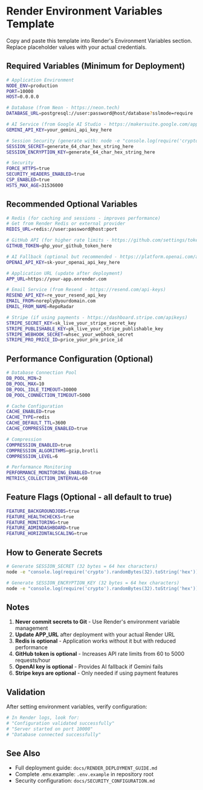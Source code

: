# Render Environment Variables Template

Copy and paste this template into Render's Environment Variables section.
Replace placeholder values with your actual credentials.

## Required Variables (Minimum for Deployment)

```bash
# Application Environment
NODE_ENV=production
PORT=10000
HOST=0.0.0.0

# Database (from Neon - https://neon.tech)
DATABASE_URL=postgresql://user:password@host/database?sslmode=require

# AI Service (from Google AI Studio - https://makersuite.google.com/app/apikey)
GEMINI_API_KEY=your_gemini_api_key_here

# Session Security (generate with: node -e "console.log(require('crypto').randomBytes(32).toString('hex'))")
SESSION_SECRET=generate_64_char_hex_string_here
SESSION_ENCRYPTION_KEY=generate_64_char_hex_string_here

# Security
FORCE_HTTPS=true
SECURITY_HEADERS_ENABLED=true
CSP_ENABLED=true
HSTS_MAX_AGE=31536000
```

## Recommended Optional Variables

```bash
# Redis (for caching and sessions - improves performance)
# Get from Render Redis or external provider
REDIS_URL=redis://user:password@host:port

# GitHub API (for higher rate limits - https://github.com/settings/tokens)
GITHUB_TOKEN=ghp_your_github_token_here

# AI Fallback (optional but recommended - https://platform.openai.com/api-keys)
OPENAI_API_KEY=sk-your_openai_api_key_here

# Application URL (update after deployment)
APP_URL=https://your-app.onrender.com

# Email Service (from Resend - https://resend.com/api-keys)
RESEND_API_KEY=re_your_resend_api_key
EMAIL_FROM=noreply@yourdomain.com
EMAIL_FROM_NAME=RepoRadar

# Stripe (if using payments - https://dashboard.stripe.com/apikeys)
STRIPE_SECRET_KEY=sk_live_your_stripe_secret_key
STRIPE_PUBLISHABLE_KEY=pk_live_your_stripe_publishable_key
STRIPE_WEBHOOK_SECRET=whsec_your_webhook_secret
STRIPE_PRO_PRICE_ID=price_your_pro_price_id
```

## Performance Configuration (Optional)

```bash
# Database Connection Pool
DB_POOL_MIN=2
DB_POOL_MAX=10
DB_POOL_IDLE_TIMEOUT=30000
DB_POOL_CONNECTION_TIMEOUT=5000

# Cache Configuration
CACHE_ENABLED=true
CACHE_TYPE=redis
CACHE_DEFAULT_TTL=3600
CACHE_COMPRESSION_ENABLED=true

# Compression
COMPRESSION_ENABLED=true
COMPRESSION_ALGORITHMS=gzip,brotli
COMPRESSION_LEVEL=6

# Performance Monitoring
PERFORMANCE_MONITORING_ENABLED=true
METRICS_COLLECTION_INTERVAL=60
```

## Feature Flags (Optional - all default to true)

```bash
FEATURE_BACKGROUNDJOBS=true
FEATURE_HEALTHCHECKS=true
FEATURE_MONITORING=true
FEATURE_ADMINDASHBOARD=true
FEATURE_HORIZONTALSCALING=true
```

## How to Generate Secrets

```bash
# Generate SESSION_SECRET (32 bytes = 64 hex characters)
node -e "console.log(require('crypto').randomBytes(32).toString('hex'))"

# Generate SESSION_ENCRYPTION_KEY (32 bytes = 64 hex characters)
node -e "console.log(require('crypto').randomBytes(32).toString('hex'))"
```

## Notes

1. **Never commit secrets to Git** - Use Render's environment variable management
2. **Update APP_URL** after deployment with your actual Render URL
3. **Redis is optional** - Application works without it but with reduced performance
4. **GitHub token is optional** - Increases API rate limits from 60 to 5000 requests/hour
5. **OpenAI key is optional** - Provides AI fallback if Gemini fails
6. **Stripe keys are optional** - Only needed if using payment features

## Validation

After setting environment variables, verify configuration:

```bash
# In Render logs, look for:
# "Configuration validated successfully"
# "Server started on port 10000"
# "Database connected successfully"
```

## See Also

- Full deployment guide: `docs/RENDER_DEPLOYMENT_GUIDE.md`
- Complete .env.example: `.env.example` in repository root
- Security configuration: `docs/SECURITY_CONFIGURATION.md`

